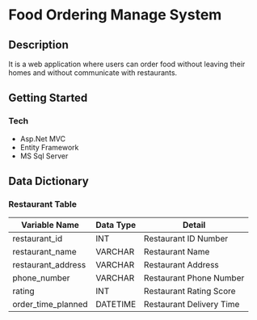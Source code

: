 # Food Ordering Manage System

## Description

It is a web application where users can order food without leaving their homes and without communicate with restaurants.

## Getting Started

### Tech

* Asp.Net MVC 
* Entity Framework
* MS Sql Server

## Data Dictionary

### Restaurant Table

| Variable Name | Data Type | Detail |
| --- | --- | --- |
| restaurant_id | INT | Restaurant ID Number |
| restaurant_name | VARCHAR | Restaurant Name |
| restaurant_address | VARCHAR | Restaurant Address |
| phone_number | VARCHAR | Restaurant Phone Number |
| rating | INT | Restaurant Rating Score |
| order_time_planned | DATETIME | Restaurant Delivery Time |




